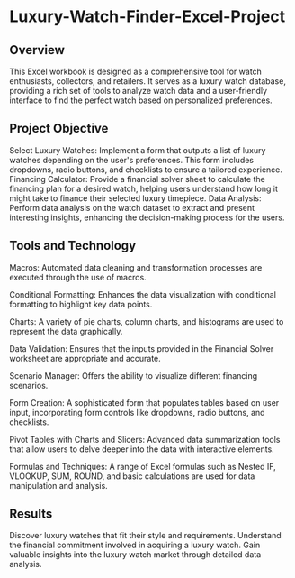 # Luxury-Watch-Finder-Excel-Project

## Overview
This Excel workbook is designed as a comprehensive tool for watch enthusiasts, collectors, and retailers. It serves as a luxury watch database, providing a rich set of tools to analyze watch data and a user-friendly interface to find the perfect watch based on personalized preferences.

## Project Objective
Select Luxury Watches: Implement a form that outputs a list of luxury watches depending on the user's preferences. This form includes dropdowns, radio buttons, and checklists to ensure a tailored experience.
Financing Calculator: Provide a financial solver sheet to calculate the financing plan for a desired watch, helping users understand how long it might take to finance their selected luxury timepiece.
Data Analysis: Perform data analysis on the watch dataset to extract and present interesting insights, enhancing the decision-making process for the users.

## Tools and Technology
Macros: Automated data cleaning and transformation processes are executed through the use of macros.

Conditional Formatting: Enhances the data visualization with conditional formatting to highlight key data points.

Charts: A variety of pie charts, column charts, and histograms are used to represent the data graphically.

Data Validation: Ensures that the inputs provided in the Financial Solver worksheet are appropriate and accurate.

Scenario Manager: Offers the ability to visualize different financing scenarios.

Form Creation: A sophisticated form that populates tables based on user input, incorporating form controls like dropdowns, radio buttons, and checklists.

Pivot Tables with Charts and Slicers: Advanced data summarization tools that allow users to delve deeper into the data with interactive elements.

Formulas and Techniques: A range of Excel formulas such as Nested IF, VLOOKUP, SUM, ROUND, and basic calculations are used for data manipulation and analysis.

## Results
Discover luxury watches that fit their style and requirements.
Understand the financial commitment involved in acquiring a luxury watch.
Gain valuable insights into the luxury watch market through detailed data analysis.
